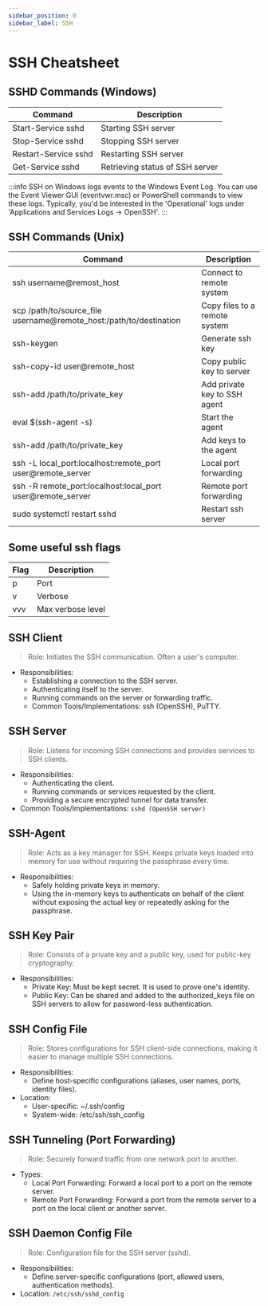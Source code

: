 ```yaml
---
sidebar_position: 0
sidebar_label: SSH
---
```


# SSH Cheatsheet

## SSHD Commands (Windows)
| Command                 | Description                       |
|------------------------ | --------------------------------- |
| Start-Service sshd      | Starting SSH server               |
| Stop-Service sshd       | Stopping SSH server               |
| Restart-Service sshd    | Restarting SSH server             |
| Get-Service  sshd       | Retrieving status of SSH server   |

:::info
SSH on Windows logs events to the Windows Event Log. You can use the Event Viewer GUI (eventvwr.msc) or PowerShell commands to view these logs. Typically, you'd be interested in the 'Operational' logs under 'Applications and Services Logs -> OpenSSH'.
:::

## SSH Commands (Unix)
| Command                                                                  | Description                    |
|------------------------------------------------------------------------- | ------------------------------ |
| ssh username@remost_host                                                 | Connect to remote system       |
| scp /path/to/source_file username@remote_host:/path/to/destination       | Copy files to a remote system  |
| ssh-keygen                                                               | Generate ssh key               |
| ssh-copy-id user@remote_host                                             | Copy public key to server      |
| ssh-add /path/to/private_key                                             | Add private key to SSH agent   |
| eval $(ssh-agent -s)                                                     | Start the agent                |
| ssh-add /path/to/private_key                                             | Add keys to the agent          |
| ssh -L local_port:localhost:remote_port user@remote_server               | Local port forwarding          |
| ssh -R remote_port:localhost:local_port user@remote_server               | Remote port forwarding         |
| sudo systemctl restart sshd                                              | Restart ssh server             |

## Some useful ssh flags
| Flag    | Description          |
|-------- | -------------------- |
| p       | Port                 |
| v       | Verbose              |
| vvv     | Max verbose level    |

## SSH Client
> Role: Initiates the SSH communication. Often a user's computer.
- Responsibilities:
  - Establishing a connection to the SSH server.
  - Authenticating itself to the server.
  - Running commands on the server or forwarding traffic.
  - Common Tools/Implementations: ssh (OpenSSH), PuTTY.

## SSH Server
> Role: Listens for incoming SSH connections and provides services to SSH clients.
- Responsibilities:
    - Authenticating the client.
    - Running commands or services requested by the client.
    - Providing a secure encrypted tunnel for data transfer.
- Common Tools/Implementations: `sshd (OpenSSH server)`

## SSH-Agent
> Role: Acts as a key manager for SSH. Keeps private keys loaded into memory for use without requiring the passphrase every time.
- Responsibilities:
   - Safely holding private keys in memory.
   - Using the in-memory keys to authenticate on behalf of the client without exposing the actual key or repeatedly asking for the passphrase.


## SSH Key Pair
> Role: Consists of a private key and a public key, used for public-key cryptography.
- Responsibilities:
    - Private Key: Must be kept secret. It is used to prove one's identity.
    - Public Key: Can be shared and added to the authorized_keys file on SSH servers to allow for password-less authentication.

## SSH Config File
> Role: Stores configurations for SSH client-side connections, making it easier to manage multiple SSH connections.
- Responsibilities:
    - Define host-specific configurations (aliases, user names, ports, identity files).
- Location:
  - User-specific: ~/.ssh/config
  - System-wide: /etc/ssh/ssh_config
   
## SSH Tunneling (Port Forwarding)
> Role: Securely forward traffic from one network port to another.
- Types:
  - Local Port Forwarding: Forward a local port to a port on the remote server.
  - Remote Port Forwarding: Forward a port from the remote server to a port on the local client or another server.
   
## SSH Daemon Config File
> Role: Configuration file for the SSH server (sshd).
- Responsibilities:
  - Define server-specific configurations (port, allowed users, authentication methods).
- Location: `/etc/ssh/sshd_config`
